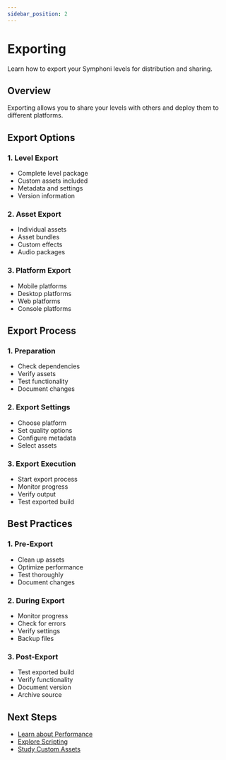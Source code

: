 ```yaml
---
sidebar_position: 2
---
```


# Exporting

Learn how to export your Symphoni levels for distribution and sharing.

## Overview

Exporting allows you to share your levels with others and deploy them to different platforms.

## Export Options

### 1. Level Export
- Complete level package
- Custom assets included
- Metadata and settings
- Version information

### 2. Asset Export
- Individual assets
- Asset bundles
- Custom effects
- Audio packages

### 3. Platform Export
- Mobile platforms
- Desktop platforms
- Web platforms
- Console platforms

## Export Process

### 1. Preparation
- Check dependencies
- Verify assets
- Test functionality
- Document changes

### 2. Export Settings
- Choose platform
- Set quality options
- Configure metadata
- Select assets

### 3. Export Execution
- Start export process
- Monitor progress
- Verify output
- Test exported build

## Best Practices

### 1. Pre-Export
- Clean up assets
- Optimize performance
- Test thoroughly
- Document changes

### 2. During Export
- Monitor progress
- Check for errors
- Verify settings
- Backup files

### 3. Post-Export
- Test exported build
- Verify functionality
- Document version
- Archive source

## Next Steps

- [Learn about Performance](/symphoni-composer/docs/advanced-features/performance)
- [Explore Scripting](/symphoni-composer/docs/advanced-features/scripting)
- [Study Custom Assets](/symphoni-composer/docs/advanced-features/custom-assets) 